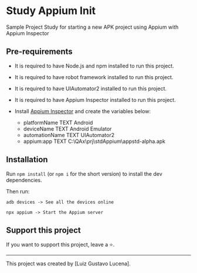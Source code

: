 # Study Appium Init

Sample Project Study for starting a new APK project using Appium with Appium Inspector

## Pre-requirements

* It is required to have Node.js and npm installed to run this project.
* It is required to have robot framework installed to run this project.
* It is required to have UIAutomator2 installed to run this project.
* It is required to have Appium Inspector installed to run this project.

* Install [Appium Inspector](https://github.com/appium/appium-inspector) and create the variables below:
  * platformName 	TEXT	Android
  * deviceName	TEXT	Android Emulator
  * automationName	TEXT	UIAutomator2
  * appium:app	TEXT	C:\QAx\prj\stdAppium\appstd-alpha.apk

## Installation

Run `npm install` (or `npm i` for the short version) to install the dev dependencies.

Then run:
```
adb devices -> See all the devices online
```
```
npx appium -> Start the Appium server
```

## Support this project

If you want to support this project, leave a ⭐.

___

This project was created by [Luiz Gustavo Lucena].
